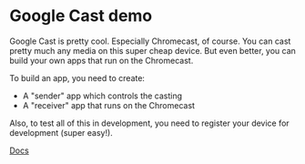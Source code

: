 # Google Cast demo

Google Cast is pretty cool. Especially Chromecast, of course. You can cast pretty much any media 
on this super cheap device. But even better, you can build your own apps that run on the Chromecast.

To build an app, you need to create:

- A "sender" app which controls the casting
- A "receiver" app that runs on the Chromecast

Also, to test all of this in development, you need to register your device for development (super easy!).

[Docs](https://developers.google.com/cast/docs/developers)
